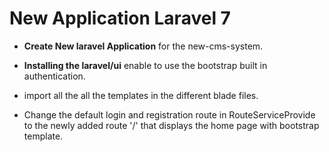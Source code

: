 # New Application Laravel 7


- **Create New laravel Application** for the new-cms-system.

- **Installing the laravel/ui** enable to use the bootstrap built in authentication.

- import all the all the templates in the different blade files.

- Change the default login and registration route in RouteServiceProvide to the newly added route '/' that displays the home page with  bootstrap template.